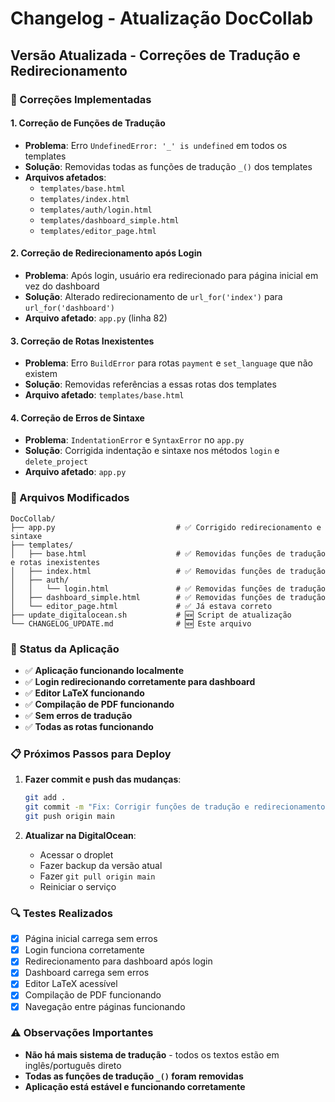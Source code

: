 # Changelog - Atualização DocCollab

## Versão Atualizada - Correções de Tradução e Redirecionamento

### 🔧 Correções Implementadas

#### 1. **Correção de Funções de Tradução**
- **Problema**: Erro `UndefinedError: '_' is undefined` em todos os templates
- **Solução**: Removidas todas as funções de tradução `_()` dos templates
- **Arquivos afetados**:
  - `templates/base.html`
  - `templates/index.html`
  - `templates/auth/login.html`
  - `templates/dashboard_simple.html`
  - `templates/editor_page.html`

#### 2. **Correção de Redirecionamento após Login**
- **Problema**: Após login, usuário era redirecionado para página inicial em vez do dashboard
- **Solução**: Alterado redirecionamento de `url_for('index')` para `url_for('dashboard')`
- **Arquivo afetado**: `app.py` (linha 82)

#### 3. **Correção de Rotas Inexistentes**
- **Problema**: Erro `BuildError` para rotas `payment` e `set_language` que não existem
- **Solução**: Removidas referências a essas rotas dos templates
- **Arquivo afetado**: `templates/base.html`

#### 4. **Correção de Erros de Sintaxe**
- **Problema**: `IndentationError` e `SyntaxError` no `app.py`
- **Solução**: Corrigida indentação e sintaxe nos métodos `login` e `delete_project`
- **Arquivo afetado**: `app.py`

### 📁 Arquivos Modificados

```
DocCollab/
├── app.py                           # ✅ Corrigido redirecionamento e sintaxe
├── templates/
│   ├── base.html                    # ✅ Removidas funções de tradução e rotas inexistentes
│   ├── index.html                   # ✅ Removidas funções de tradução
│   ├── auth/
│   │   └── login.html               # ✅ Removidas funções de tradução
│   ├── dashboard_simple.html        # ✅ Removidas funções de tradução
│   └── editor_page.html             # ✅ Já estava correto
├── update_digitalocean.sh           # 🆕 Script de atualização
└── CHANGELOG_UPDATE.md              # 🆕 Este arquivo
```

### 🚀 Status da Aplicação

- ✅ **Aplicação funcionando localmente**
- ✅ **Login redirecionando corretamente para dashboard**
- ✅ **Editor LaTeX funcionando**
- ✅ **Compilação de PDF funcionando**
- ✅ **Sem erros de tradução**
- ✅ **Todas as rotas funcionando**

### 📋 Próximos Passos para Deploy

1. **Fazer commit e push das mudanças**:
   ```bash
   git add .
   git commit -m "Fix: Corrigir funções de tradução e redirecionamento após login"
   git push origin main
   ```

2. **Atualizar na DigitalOcean**:
   - Acessar o droplet
   - Fazer backup da versão atual
   - Fazer `git pull origin main`
   - Reiniciar o serviço

### 🔍 Testes Realizados

- [x] Página inicial carrega sem erros
- [x] Login funciona corretamente
- [x] Redirecionamento para dashboard após login
- [x] Dashboard carrega sem erros
- [x] Editor LaTeX acessível
- [x] Compilação de PDF funcionando
- [x] Navegação entre páginas funcionando

### ⚠️ Observações Importantes

- **Não há mais sistema de tradução** - todos os textos estão em inglês/português direto
- **Todas as funções de tradução `_()` foram removidas**
- **Aplicação está estável e funcionando corretamente**


